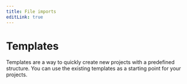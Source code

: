 ```yaml
---
title: File imports
editLink: true
---
```


# Templates

Templates are a way to quickly create new projects with a predefined structure. You can use the existing templates as a starting point for your projects.

